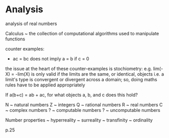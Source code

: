 # Analysis

analysis of real numbers

Calculus ~ the collection of computational algorithms used to manipulate functions

counter examples:
- ac = bc does not imply a = b if c = 0

the issue at the heart of these counter-examples is stochiometry:
  e.g. lim(-X) = -lim(X) is only valid if the limits are the same, or identical, objects
  i.e. a limit's type is convergent or divergent across a domain; so, doing maths rules have to be applied appropriately


If a(b+c) = ab + ac, for what objects a, b, and c does this hold?

N ~ natural numbers
Z ~ integers
Q ~ rational numbers
R ~ real numbers
C ~ complex numbers
? ~ computable numbers
? ~ uncomputable numbers

Number properties
~ hyperreality
~ surreality
~ transfinity
~ ordinality

p.25

